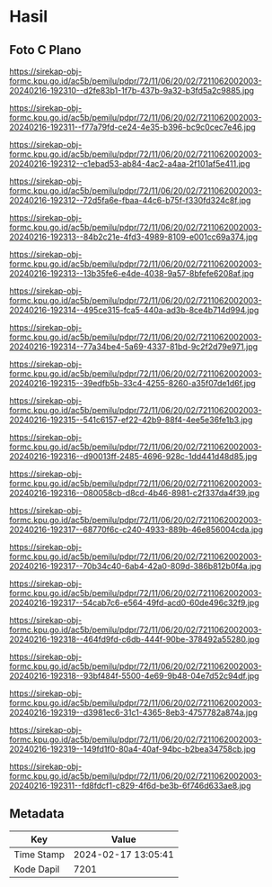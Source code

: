 # Hasil

## Foto C Plano

https://sirekap-obj-formc.kpu.go.id/ac5b/pemilu/pdpr/72/11/06/20/02/7211062002003-20240216-192310--d2fe83b1-1f7b-437b-9a32-b3fd5a2c9885.jpg

https://sirekap-obj-formc.kpu.go.id/ac5b/pemilu/pdpr/72/11/06/20/02/7211062002003-20240216-192311--f77a79fd-ce24-4e35-b396-bc9c0cec7e46.jpg

https://sirekap-obj-formc.kpu.go.id/ac5b/pemilu/pdpr/72/11/06/20/02/7211062002003-20240216-192312--c1ebad53-ab84-4ac2-a4aa-2f101af5e411.jpg

https://sirekap-obj-formc.kpu.go.id/ac5b/pemilu/pdpr/72/11/06/20/02/7211062002003-20240216-192312--72d5fa6e-fbaa-44c6-b75f-f330fd324c8f.jpg

https://sirekap-obj-formc.kpu.go.id/ac5b/pemilu/pdpr/72/11/06/20/02/7211062002003-20240216-192313--84b2c21e-4fd3-4989-8109-e001cc69a374.jpg

https://sirekap-obj-formc.kpu.go.id/ac5b/pemilu/pdpr/72/11/06/20/02/7211062002003-20240216-192313--13b35fe6-e4de-4038-9a57-8bfefe6208af.jpg

https://sirekap-obj-formc.kpu.go.id/ac5b/pemilu/pdpr/72/11/06/20/02/7211062002003-20240216-192314--495ce315-fca5-440a-ad3b-8ce4b714d994.jpg

https://sirekap-obj-formc.kpu.go.id/ac5b/pemilu/pdpr/72/11/06/20/02/7211062002003-20240216-192314--77a34be4-5a69-4337-81bd-9c2f2d79e971.jpg

https://sirekap-obj-formc.kpu.go.id/ac5b/pemilu/pdpr/72/11/06/20/02/7211062002003-20240216-192315--39edfb5b-33c4-4255-8260-a35f07de1d6f.jpg

https://sirekap-obj-formc.kpu.go.id/ac5b/pemilu/pdpr/72/11/06/20/02/7211062002003-20240216-192315--541c6157-ef22-42b9-88f4-4ee5e36fe1b3.jpg

https://sirekap-obj-formc.kpu.go.id/ac5b/pemilu/pdpr/72/11/06/20/02/7211062002003-20240216-192316--d90013ff-2485-4696-928c-1dd441d48d85.jpg

https://sirekap-obj-formc.kpu.go.id/ac5b/pemilu/pdpr/72/11/06/20/02/7211062002003-20240216-192316--080058cb-d8cd-4b46-8981-c2f337da4f39.jpg

https://sirekap-obj-formc.kpu.go.id/ac5b/pemilu/pdpr/72/11/06/20/02/7211062002003-20240216-192317--68770f6c-c240-4933-889b-46e856004cda.jpg

https://sirekap-obj-formc.kpu.go.id/ac5b/pemilu/pdpr/72/11/06/20/02/7211062002003-20240216-192317--70b34c40-6ab4-42a0-809d-386b812b0f4a.jpg

https://sirekap-obj-formc.kpu.go.id/ac5b/pemilu/pdpr/72/11/06/20/02/7211062002003-20240216-192317--54cab7c6-e564-49fd-acd0-60de496c32f9.jpg

https://sirekap-obj-formc.kpu.go.id/ac5b/pemilu/pdpr/72/11/06/20/02/7211062002003-20240216-192318--464fd9fd-c6db-444f-90be-378492a55280.jpg

https://sirekap-obj-formc.kpu.go.id/ac5b/pemilu/pdpr/72/11/06/20/02/7211062002003-20240216-192318--93bf484f-5500-4e69-9b48-04e7d52c94df.jpg

https://sirekap-obj-formc.kpu.go.id/ac5b/pemilu/pdpr/72/11/06/20/02/7211062002003-20240216-192319--d3981ec6-31c1-4365-8eb3-4757782a874a.jpg

https://sirekap-obj-formc.kpu.go.id/ac5b/pemilu/pdpr/72/11/06/20/02/7211062002003-20240216-192319--149fd1f0-80a4-40af-94bc-b2bea34758cb.jpg

https://sirekap-obj-formc.kpu.go.id/ac5b/pemilu/pdpr/72/11/06/20/02/7211062002003-20240216-192311--fd8fdcf1-c829-4f6d-be3b-6f746d633ae8.jpg


## Metadata

| Key        | Value               |
| ---------- | ------------------- |
| Time Stamp | 2024-02-17 13:05:41 |
| Kode Dapil | 7201                |



